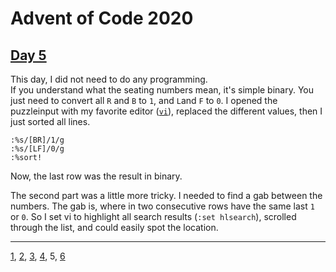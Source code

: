 # Advent of Code 2020

## [Day 5](http://adventofcode.com/2020/day/5)

This day, I did not need to do any programming.  
If you understand what the seating numbers mean, it's simple binary.
You just need to convert all `R` and `B` to `1`, and `L`and `F` to `0`.
I opened the puzzleinput with my favorite editor
([`vi`](https://vim.org)), replaced the different values, then I just
sorted all lines.

```
:%s/[BR]/1/g
:%s/[LF]/0/g
:%sort!
```

Now, the last row was the result in binary.

The second part was a little more tricky. I needed to find a gab
between the numbers. The gab is, where in two consecutive rows have
the same last `1` or `0`. So I set vi to highlight all search results
(`:set hlsearch`), scrolled through the list, and could easily spot the
location.

- - -
[1](day01.md), [2](day02.md), [3](day03.md), [4](day04.md), 5, [6](day06md)
